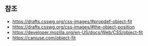 # 


## 참조

- https://drafts.csswg.org/css-images/#propdef-object-fit
- https://drafts.csswg.org/css-images/#the-object-position
- https://developer.mozilla.org/en-US/docs/Web/CSS/object-fit
- https://caniuse.com/object-fit
